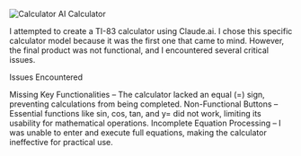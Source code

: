 ![Calculator](https://github.com/user-attachments/assets/37bced0a-8e3a-4b2f-b086-65092638abc2)
AI Calculator

I attempted to create a TI-83 calculator using Claude.ai. I chose this specific calculator model because it was the first one that came to mind. However, the final product was not functional, and I encountered several critical issues.

Issues Encountered

Missing Key Functionalities – The calculator lacked an equal (=) sign, preventing calculations from being completed.
Non-Functional Buttons – Essential functions like sin, cos, tan, and y= did not work, limiting its usability for mathematical operations.
Incomplete Equation Processing – I was unable to enter and execute full equations, making the calculator ineffective for practical use.
